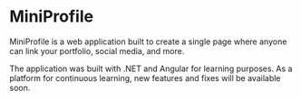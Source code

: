 # MiniProfile

MiniProfile is a web application built to create a single page where anyone can link your portfolio, social media, and more.

The application was built with .NET and Angular for learning purposes. As a platform for continuous learning, new features and fixes will be available soon.

